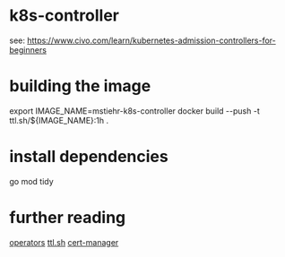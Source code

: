 # k8s-controller

see: https://www.civo.com/learn/kubernetes-admission-controllers-for-beginners

# building the image
export IMAGE_NAME=mstiehr-k8s-controller
docker build --push -t ttl.sh/${IMAGE_NAME}:1h .

# install dependencies
go mod tidy

# further reading
[operators](https://www.civo.com/learn/creating-a-kubernetes-operator-with-kubebuilder)
[ttl.sh](https://www.civo.com/learn/ttl-sh-your-anonymous-and-ephemeral-docker-image-registry)
[cert-manager](https://www.civo.com/learn/get-a-wildcard-certificate-with-cert-manager-and-civo-dns)
